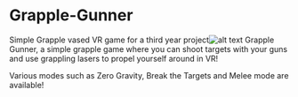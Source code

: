 # Grapple-Gunner

Simple Grapple vased VR game for a third year project![alt text](https://github.com/TomC17/Grapple-Gunner/blob/master/Assets/Grapple%20Gunner%20Logo.png)
Grapple Gunner, a simple grapple game where you can shoot targets with your guns and use grappling lasers to propel yourself around in VR!

Various modes such as Zero Gravity, Break the Targets and Melee mode are available!
